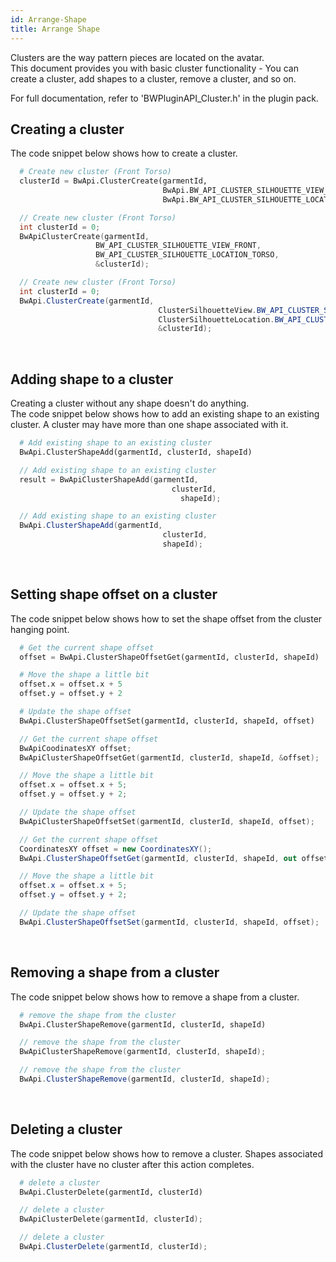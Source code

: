 ```yaml
---
id: Arrange-Shape
title: Arrange Shape
---
```


Clusters are the way pattern pieces are located on the avatar. <br/>
This document provides you with basic cluster functionality - You can create a cluster, add shapes to a cluster, remove a cluster, and so on.

For full documentation, refer to 'BWPluginAPI_Cluster.h' in the plugin pack.

## Creating a cluster
The code snippet below shows how to create a cluster.
<!--DOCUSAURUS_CODE_TABS-->
<!--Python-->

```python
  # Create new cluster (Front Torso)
  clusterId = BwApi.ClusterCreate(garmentId,
                                  BwApi.BW_API_CLUSTER_SILHOUETTE_VIEW_FRONT,
                                  BwApi.BW_API_CLUSTER_SILHOUETTE_LOCATION_TORSO)
```
<!--C++-->

```cpp
  // Create new cluster (Front Torso)
  int clusterId = 0;
  BwApiClusterCreate(garmentId,
                   BW_API_CLUSTER_SILHOUETTE_VIEW_FRONT,
                   BW_API_CLUSTER_SILHOUETTE_LOCATION_TORSO,
                   &clusterId);
```
<!--C#-->

```csharp
  // Create new cluster (Front Torso)
  int clusterId = 0;
  BwApi.ClusterCreate(garmentId,
  								 ClusterSilhouetteView.BW_API_CLUSTER_SILHOUETTE_VIEW_FRONT,
  								 ClusterSilhouetteLocation.BW_API_CLUSTER_SILHOUETTE_LOCATION_TORSO,
  								 &clusterId);
```
<!--END_DOCUSAURUS_CODE_TABS-->
<br/>

## Adding shape to a cluster
Creating a cluster without any shape doesn't do anything. <br/>
The code snippet below shows how to add an existing shape to an existing cluster. A cluster may have more than one shape associated with it.
<!--DOCUSAURUS_CODE_TABS-->
<!--Python-->

```python
  # Add existing shape to an existing cluster
  BwApi.ClusterShapeAdd(garmentId, clusterId, shapeId)
```
<!--C++-->

```cpp
  // Add existing shape to an existing cluster
  result = BwApiClusterShapeAdd(garmentId,
		                            clusterId,
			                          shapeId);
```
<!--C#-->

```csharp
  // Add existing shape to an existing cluster
  BwApi.ClusterShapeAdd(garmentId,
  						          clusterId,
  						          shapeId);

```
<!--END_DOCUSAURUS_CODE_TABS-->
<br/>

## Setting shape offset on a cluster
The code snippet below shows how to set the shape offset from the cluster hanging point.
<!--DOCUSAURUS_CODE_TABS-->
<!--Python-->

```py
  # Get the current shape offset
  offset = BwApi.ClusterShapeOffsetGet(garmentId, clusterId, shapeId)

  # Move the shape a little bit
  offset.x = offset.x + 5
  offset.y = offset.y + 2

  # Update the shape offset
  BwApi.ClusterShapeOffsetSet(garmentId, clusterId, shapeId, offset)
```
<!--C++-->

```cpp
  // Get the current shape offset
  BwApiCoodinatesXY offset;
  BwApiClusterShapeOffsetGet(garmentId, clusterId, shapeId, &offset);

  // Move the shape a little bit
  offset.x = offset.x + 5;
  offset.y = offset.y + 2;

  // Update the shape offset
  BwApiClusterShapeOffsetSet(garmentId, clusterId, shapeId, offset);
```
<!--C#-->

```csharp
  // Get the current shape offset
  CoordinatesXY offset = new CoordinatesXY();
  BwApi.ClusterShapeOffsetGet(garmentId, clusterId, shapeId, out offset);

  // Move the shape a little bit
  offset.x = offset.x + 5;
  offset.y = offset.y + 2;

  // Update the shape offset
  BwApi.ClusterShapeOffsetSet(garmentId, clusterId, shapeId, offset);
```
<!--END_DOCUSAURUS_CODE_TABS-->

<br/>

## Removing a shape from a cluster
The code snippet below shows how to remove a shape from a cluster.
<!--DOCUSAURUS_CODE_TABS-->
<!--Python-->

```python
  # remove the shape from the cluster
  BwApi.ClusterShapeRemove(garmentId, clusterId, shapeId)
```
<!--C++-->

```cpp
  // remove the shape from the cluster
  BwApiClusterShapeRemove(garmentId, clusterId, shapeId);
```
<!--C#-->

```csharp
  // remove the shape from the cluster
  BwApi.ClusterShapeRemove(garmentId, clusterId, shapeId);
```
<!--END_DOCUSAURUS_CODE_TABS-->
<br/>

## Deleting a cluster
The code snippet below shows how to remove a cluster. Shapes associated with the cluster have no cluster after this action completes.
<!--DOCUSAURUS_CODE_TABS-->
<!--Python-->

```python
  # delete a cluster
  BwApi.ClusterDelete(garmentId, clusterId)
```
<!--C++-->

```cpp
  // delete a cluster
  BwApiClusterDelete(garmentId, clusterId);
```
<!--C#-->

```csharp
  // delete a cluster
  BwApi.ClusterDelete(garmentId, clusterId);
```
<!--END_DOCUSAURUS_CODE_TABS-->
<br/>
